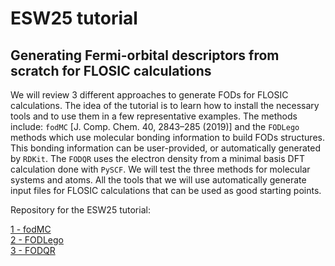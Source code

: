 # ESW25 tutorial

## Generating Fermi-orbital descriptors from scratch for FLOSIC calculations

We will review 3 different approaches to generate FODs for FLOSIC calculations. The idea of the tutorial is to learn how to install the necessary tools and to use them in a few representative examples. The methods include: `fodMC` [J. Comp. Chem. 40, 2843–285 (2019)] and the `FODLego` methods which use molecular bonding information to build FODs structures. This bonding information can be user-provided, or automatically generated by `RDKit`. The `FODQR` uses the electron density from a minimal basis DFT calculation done with `PySCF`. We will test the three methods for molecular systems and atoms. All the tools that we will use automatically generate input files for FLOSIC calculations that can be used as good starting points.


Repository for the ESW25 tutorial:

[1 - fodMC](/fodMC.md)\
[2 - FODLego](/FODLego.md)\
[3 - FODQR](/FODQR.md)



